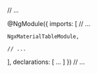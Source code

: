 // ...

@NgModule({
  imports: [
    // ...
    
    NgxMaterialTableModule,
    
    // ...
  ],
  declarations: [ ... ]
})
// ...